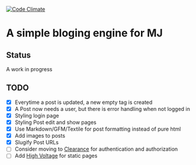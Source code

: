 [![Code Climate](https://codeclimate.com/github/daveharris/mj-blog.png)](https://codeclimate.com/github/daveharris/mj-blog)

# A simple bloging engine for MJ

## Status
A work in progress

## TODO
- [x] Everytime a post is updated, a new empty tag is created
- [x] A Post now needs a user, but there is error handling when not logged in
- [x] Styling login page
- [x] Styling Post edit and show pages
- [x] Use Markdown/GFM/Textile for post formatting instead of pure html
- [x] Add images to posts
- [x] Slugify Post URLs
- [ ] Consider moving to [Clearance](https://github.com/thoughtbot/clearance) for authentication and authorization
- [ ] Add [High Voltage](https://github.com/thoughtbot/high_voltage) for static pages